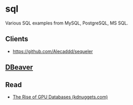 # sql
Various SQL examples from MySQL, PostgreSQL, MS SQL.

## Clients

* https://github.com/Alecaddd/sequeler

## [DBeaver](https://dbeaver.io/download/)

## Read

* [The Rise of GPU Databases (kdnuggets.com)](https://www.kdnuggets.com/2017/08/rise-gpu-databases.html)